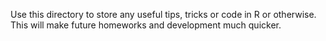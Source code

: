 Use this directory to store any useful tips, tricks or code in R or otherwise. 
This will make future homeworks and development much quicker.
